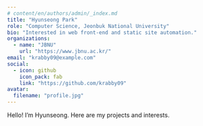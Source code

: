 ```yaml
---
# content/en/authors/admin/_index.md
title: "Hyunseong Park"
role: "Computer Science, Jeonbuk National University"
bio: "Interested in web front-end and static site automation."
organizations:
  - name: "JBNU"
    url: "https://www.jbnu.ac.kr/"
email: "krabby09@example.com"
social:
  - icon: github
    icon_pack: fab
    link: "https://github.com/krabby09"
avatar:
  filename: "profile.jpg"
---
```

Hello! I’m Hyunseong. Here are my projects and interests.
